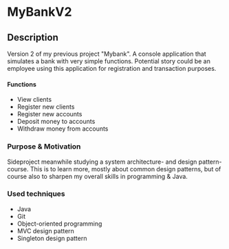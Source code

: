 # MyBankV2

## Description
Version 2 of my previous project "Mybank". A console application that simulates a bank with very simple functions. 
Potential story could be an employee using this application for registration and transaction purposes.

#### Functions
* View clients
* Register new clients
* Register new accounts
* Deposit money to accounts
* Withdraw money from accounts

### Purpose & Motivation
Sideproject meanwhile studying a system architecture- and design pattern-course. This is to learn more, mostly about common design patterns, but of course also to sharpen my overall skills in programming & Java. 

### Used techniques
- Java
- Git
- Object-oriented programming
- MVC design pattern
- Singleton design pattern
